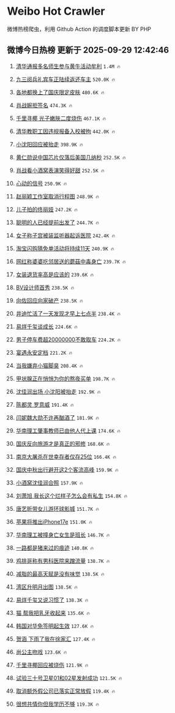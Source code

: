 # Weibo Hot Crawler 



微博热榜爬虫，利用 Github Action 的调度脚本更新 BY PHP 


## 微博今日热榜 更新于 2025-09-29 12:42:46 
1. [清华通报多名师生参与黄牛活动牟利](https://s.weibo.com/weibo?q=%23%E6%B8%85%E5%8D%8E%E9%80%9A%E6%8A%A5%E5%A4%9A%E5%90%8D%E5%B8%88%E7%94%9F%E5%8F%82%E4%B8%8E%E9%BB%84%E7%89%9B%E6%B4%BB%E5%8A%A8%E7%89%9F%E5%88%A9%23&t=31&band_rank=1&Refer=top) `1.4M 🔥` 

1. [九三阅兵礼宾车正陆续返还车主](https://s.weibo.com/weibo?q=%23%E4%B9%9D%E4%B8%89%E9%98%85%E5%85%B5%E7%A4%BC%E5%AE%BE%E8%BD%A6%E6%AD%A3%E9%99%86%E7%BB%AD%E8%BF%94%E8%BF%98%E8%BD%A6%E4%B8%BB%23&t=31&band_rank=2&Refer=top) `520.0K 🔥` 

1. [各地都换上了国庆限定皮肤](https://s.weibo.com/weibo?q=%23%E5%90%84%E5%9C%B0%E9%83%BD%E6%8D%A2%E4%B8%8A%E4%BA%86%E5%9B%BD%E5%BA%86%E9%99%90%E5%AE%9A%E7%9A%AE%E8%82%A4%23&t=31&band_rank=3&Refer=top) `480.6K 🔥` 

1. [肖战婉拒签名](https://s.weibo.com/weibo?q=%23%E8%82%96%E6%88%98%E5%A9%89%E6%8B%92%E7%AD%BE%E5%90%8D%23&t=31&band_rank=4&Refer=top) `474.3K 🔥` 

1. [千里寻椰 光子嫩肤二度烧伤](https://s.weibo.com/weibo?q=%E5%8D%83%E9%87%8C%E5%AF%BB%E6%A4%B0%20%E5%85%89%E5%AD%90%E5%AB%A9%E8%82%A4%E4%BA%8C%E5%BA%A6%E7%83%A7%E4%BC%A4&t=31&band_rank=5&Refer=top) `467.1K 🔥` 

1. [清华教职工因违规报备入校被拘](https://s.weibo.com/weibo?q=%23%E6%B8%85%E5%8D%8E%E6%95%99%E8%81%8C%E5%B7%A5%E5%9B%A0%E8%BF%9D%E8%A7%84%E6%8A%A5%E5%A4%87%E5%85%A5%E6%A0%A1%E8%A2%AB%E6%8B%98%23&t=31&band_rank=6&Refer=top) `442.0K 🔥` 

1. [小沈阳回应被抬走](https://s.weibo.com/weibo?q=%23%E5%B0%8F%E6%B2%88%E9%98%B3%E5%9B%9E%E5%BA%94%E8%A2%AB%E6%8A%AC%E8%B5%B0%23&t=31&band_rank=7&Refer=top) `398.9K 🔥` 

1. [黄仁勋说中国芯片仅落后美国几纳秒](https://s.weibo.com/weibo?q=%23%E9%BB%84%E4%BB%81%E5%8B%8B%E8%AF%B4%E4%B8%AD%E5%9B%BD%E8%8A%AF%E7%89%87%E4%BB%85%E8%90%BD%E5%90%8E%E7%BE%8E%E5%9B%BD%E5%87%A0%E7%BA%B3%E7%A7%92%23&t=31&band_rank=8&Refer=top) `252.5K 🔥` 

1. [肖战看小酒窝表演笑得好甜](https://s.weibo.com/weibo?q=%23%E8%82%96%E6%88%98%E7%9C%8B%E5%B0%8F%E9%85%92%E7%AA%9D%E8%A1%A8%E6%BC%94%E7%AC%91%E5%BE%97%E5%A5%BD%E7%94%9C%23&t=31&band_rank=9&Refer=top) `252.5K 🔥` 

1. [心动的信号](https://s.weibo.com/weibo?q=%E5%BF%83%E5%8A%A8%E7%9A%84%E4%BF%A1%E5%8F%B7&t=31&band_rank=10&Refer=top) `250.9K 🔥` 

1. [赵丽颖工作室取消行程图](https://s.weibo.com/weibo?q=%23%E8%B5%B5%E4%B8%BD%E9%A2%96%E5%B7%A5%E4%BD%9C%E5%AE%A4%E5%8F%96%E6%B6%88%E8%A1%8C%E7%A8%8B%E5%9B%BE%23&t=31&band_rank=11&Refer=top) `248.9K 🔥` 

1. [儿子拍的佟丽娅](https://s.weibo.com/weibo?q=%23%E5%84%BF%E5%AD%90%E6%8B%8D%E7%9A%84%E4%BD%9F%E4%B8%BD%E5%A8%85%23&t=31&band_rank=12&Refer=top) `247.2K 🔥` 

1. [聪明的人已经提前出发了](https://s.weibo.com/weibo?q=%E8%81%AA%E6%98%8E%E7%9A%84%E4%BA%BA%E5%B7%B2%E7%BB%8F%E6%8F%90%E5%89%8D%E5%87%BA%E5%8F%91%E4%BA%86&t=31&band_rank=13&Refer=top) `244.7K 🔥` 

1. [女子称子宫被装监听器起诉医院](https://s.weibo.com/weibo?q=%23%E5%A5%B3%E5%AD%90%E7%A7%B0%E5%AD%90%E5%AE%AB%E8%A2%AB%E8%A3%85%E7%9B%91%E5%90%AC%E5%99%A8%E8%B5%B7%E8%AF%89%E5%8C%BB%E9%99%A2%23&t=31&band_rank=14&Refer=top) `242.4K 🔥` 

1. [淘宝闪购猜免单活动将持续11天](https://s.weibo.com/weibo?q=%23%E6%B7%98%E5%AE%9D%E9%97%AA%E8%B4%AD%E7%8C%9C%E5%85%8D%E5%8D%95%E6%B4%BB%E5%8A%A8%E5%B0%86%E6%8C%81%E7%BB%AD11%E5%A4%A9%23&t=31&band_rank=15&Refer=top) `240.9K 🔥` 

1. [网红称婆婆吃邻居送的蘑菇中毒身亡](https://s.weibo.com/weibo?q=%23%E7%BD%91%E7%BA%A2%E7%A7%B0%E5%A9%86%E5%A9%86%E5%90%83%E9%82%BB%E5%B1%85%E9%80%81%E7%9A%84%E8%98%91%E8%8F%87%E4%B8%AD%E6%AF%92%E8%BA%AB%E4%BA%A1%23&t=31&band_rank=16&Refer=top) `239.7K 🔥` 

1. [女装退货率高是应该的](https://s.weibo.com/weibo?q=%E5%A5%B3%E8%A3%85%E9%80%80%E8%B4%A7%E7%8E%87%E9%AB%98%E6%98%AF%E5%BA%94%E8%AF%A5%E7%9A%84&t=31&band_rank=17&Refer=top) `239.6K 🔥` 

1. [BV设计师首秀](https://s.weibo.com/weibo?q=%23BV%E8%AE%BE%E8%AE%A1%E5%B8%88%E9%A6%96%E7%A7%80%23&t=31&band_rank=18&Refer=top) `238.5K 🔥` 

1. [向佐回应向家破产](https://s.weibo.com/weibo?q=%23%E5%90%91%E4%BD%90%E5%9B%9E%E5%BA%94%E5%90%91%E5%AE%B6%E7%A0%B4%E4%BA%A7%23&t=31&band_rank=19&Refer=top) `238.5K 🔥` 

1. [井迪忙活了一天发现才早上七点半](https://s.weibo.com/weibo?q=%E4%BA%95%E8%BF%AA%E5%BF%99%E6%B4%BB%E4%BA%86%E4%B8%80%E5%A4%A9%E5%8F%91%E7%8E%B0%E6%89%8D%E6%97%A9%E4%B8%8A%E4%B8%83%E7%82%B9%E5%8D%8A&t=31&band_rank=20&Refer=top) `238.4K 🔥` 

1. [易烊千玺谈成长](https://s.weibo.com/weibo?q=%23%E6%98%93%E7%83%8A%E5%8D%83%E7%8E%BA%E8%B0%88%E6%88%90%E9%95%BF%23&t=31&band_rank=21&Refer=top) `224.6K 🔥` 

1. [男子停车费超20000000不敢取车](https://s.weibo.com/weibo?q=%23%E7%94%B7%E5%AD%90%E5%81%9C%E8%BD%A6%E8%B4%B9%E8%B6%8520000000%E4%B8%8D%E6%95%A2%E5%8F%96%E8%BD%A6%23&t=31&band_rank=22&Refer=top) `224.2K 🔥` 

1. [宴遇永安定档](https://s.weibo.com/weibo?q=%E5%AE%B4%E9%81%87%E6%B0%B8%E5%AE%89%E5%AE%9A%E6%A1%A3&t=31&band_rank=23&Refer=top) `221.2K 🔥` 

1. [当我嫌弃小猫脚臭](https://s.weibo.com/weibo?q=%E5%BD%93%E6%88%91%E5%AB%8C%E5%BC%83%E5%B0%8F%E7%8C%AB%E8%84%9A%E8%87%AD&t=31&band_rank=24&Refer=top) `208.4K 🔥` 

1. [甲状腺正在悄悄为你的熬夜买单](https://s.weibo.com/weibo?q=%23%E7%94%B2%E7%8A%B6%E8%85%BA%E6%AD%A3%E5%9C%A8%E6%82%84%E6%82%84%E4%B8%BA%E4%BD%A0%E7%9A%84%E7%86%AC%E5%A4%9C%E4%B9%B0%E5%8D%95%23&t=31&band_rank=25&Refer=top) `198.7K 🔥` 

1. [沈佳润出场 小沈阳被抬走](https://s.weibo.com/weibo?q=%E6%B2%88%E4%BD%B3%E6%B6%A6%E5%87%BA%E5%9C%BA%20%E5%B0%8F%E6%B2%88%E9%98%B3%E8%A2%AB%E6%8A%AC%E8%B5%B0&t=31&band_rank=26&Refer=top) `192.9K 🔥` 

1. [陈都灵 罗意威](https://s.weibo.com/weibo?q=%E9%99%88%E9%83%BD%E7%81%B5%20%E7%BD%97%E6%84%8F%E5%A8%81&t=31&band_rank=27&Refer=top) `191.4K 🔥` 

1. [闫妮魏大勋不许再酗酒了](https://s.weibo.com/weibo?q=%E9%97%AB%E5%A6%AE%E9%AD%8F%E5%A4%A7%E5%8B%8B%E4%B8%8D%E8%AE%B8%E5%86%8D%E9%85%97%E9%85%92%E4%BA%86&t=31&band_rank=28&Refer=top) `181.9K 🔥` 

1. [华南理工肇事教师已由他人代上课](https://s.weibo.com/weibo?q=%23%E5%8D%8E%E5%8D%97%E7%90%86%E5%B7%A5%E8%82%87%E4%BA%8B%E6%95%99%E5%B8%88%E5%B7%B2%E7%94%B1%E4%BB%96%E4%BA%BA%E4%BB%A3%E4%B8%8A%E8%AF%BE%23&t=31&band_rank=29&Refer=top) `174.6K 🔥` 

1. [国庆反向旅游才是真正的邪修](https://s.weibo.com/weibo?q=%E5%9B%BD%E5%BA%86%E5%8F%8D%E5%90%91%E6%97%85%E6%B8%B8%E6%89%8D%E6%98%AF%E7%9C%9F%E6%AD%A3%E7%9A%84%E9%82%AA%E4%BF%AE&t=31&band_rank=30&Refer=top) `168.6K 🔥` 

1. [南京大屠杀在世幸存者仅存25位](https://s.weibo.com/weibo?q=%23%E5%8D%97%E4%BA%AC%E5%A4%A7%E5%B1%A0%E6%9D%80%E5%9C%A8%E4%B8%96%E5%B9%B8%E5%AD%98%E8%80%85%E4%BB%85%E5%AD%9825%E4%BD%8D%23&t=31&band_rank=31&Refer=top) `166.4K 🔥` 

1. [国庆中秋出行避开这2个客流高峰](https://s.weibo.com/weibo?q=%23%E5%9B%BD%E5%BA%86%E4%B8%AD%E7%A7%8B%E5%87%BA%E8%A1%8C%E9%81%BF%E5%BC%80%E8%BF%992%E4%B8%AA%E5%AE%A2%E6%B5%81%E9%AB%98%E5%B3%B0%23&t=31&band_rank=32&Refer=top) `159.9K 🔥` 

1. [小酒窝沈佳润合照](https://s.weibo.com/weibo?q=%23%E5%B0%8F%E9%85%92%E7%AA%9D%E6%B2%88%E4%BD%B3%E6%B6%A6%E5%90%88%E7%85%A7%23&t=31&band_rank=33&Refer=top) `157.9K 🔥` 

1. [刘萧旭 我长这个烂样子怎么会有私生](https://s.weibo.com/weibo?q=%E5%88%98%E8%90%A7%E6%97%AD%20%E6%88%91%E9%95%BF%E8%BF%99%E4%B8%AA%E7%83%82%E6%A0%B7%E5%AD%90%E6%80%8E%E4%B9%88%E4%BC%9A%E6%9C%89%E7%A7%81%E7%94%9F&t=31&band_rank=34&Refer=top) `154.8K 🔥` 

1. [唐艺昕带女儿游环球影城](https://s.weibo.com/weibo?q=%23%E5%94%90%E8%89%BA%E6%98%95%E5%B8%A6%E5%A5%B3%E5%84%BF%E6%B8%B8%E7%8E%AF%E7%90%83%E5%BD%B1%E5%9F%8E%23&t=31&band_rank=35&Refer=top) `151.7K 🔥` 

1. [苹果将推出iPhone17e](https://s.weibo.com/weibo?q=%23%E8%8B%B9%E6%9E%9C%E5%B0%86%E6%8E%A8%E5%87%BAiPhone17e%23&t=31&band_rank=36&Refer=top) `151.0K 🔥` 

1. [华南理工被撞身亡女生是班长](https://s.weibo.com/weibo?q=%23%E5%8D%8E%E5%8D%97%E7%90%86%E5%B7%A5%E8%A2%AB%E6%92%9E%E8%BA%AB%E4%BA%A1%E5%A5%B3%E7%94%9F%E6%98%AF%E7%8F%AD%E9%95%BF%23&t=31&band_rank=37&Refer=top) `146.7K 🔥` 

1. [一路都是猪来过的痕迹](https://s.weibo.com/weibo?q=%E4%B8%80%E8%B7%AF%E9%83%BD%E6%98%AF%E7%8C%AA%E6%9D%A5%E8%BF%87%E7%9A%84%E7%97%95%E8%BF%B9&t=31&band_rank=38&Refer=top) `140.8K 🔥` 

1. [鸡排哥称有男科医院来蹭流量](https://s.weibo.com/weibo?q=%23%E9%B8%A1%E6%8E%92%E5%93%A5%E7%A7%B0%E6%9C%89%E7%94%B7%E7%A7%91%E5%8C%BB%E9%99%A2%E6%9D%A5%E8%B9%AD%E6%B5%81%E9%87%8F%23&t=31&band_rank=39&Refer=top) `138.7K 🔥` 

1. [减脂的最高天赋是没有味觉](https://s.weibo.com/weibo?q=%E5%87%8F%E8%84%82%E7%9A%84%E6%9C%80%E9%AB%98%E5%A4%A9%E8%B5%8B%E6%98%AF%E6%B2%A1%E6%9C%89%E5%91%B3%E8%A7%89&t=31&band_rank=40&Refer=top) `138.5K 🔥` 

1. [湾区升明月出图](https://s.weibo.com/weibo?q=%E6%B9%BE%E5%8C%BA%E5%8D%87%E6%98%8E%E6%9C%88%E5%87%BA%E5%9B%BE&t=31&band_rank=41&Refer=top) `138.5K 🔥` 

1. [易烊千玺又说习惯了](https://s.weibo.com/weibo?q=%23%E6%98%93%E7%83%8A%E5%8D%83%E7%8E%BA%E5%8F%88%E8%AF%B4%E4%B9%A0%E6%83%AF%E4%BA%86%23&t=31&band_rank=42&Refer=top) `138.3K 🔥` 

1. [猫 帮我把乳牙收起来](https://s.weibo.com/weibo?q=%E7%8C%AB%20%E5%B8%AE%E6%88%91%E6%8A%8A%E4%B9%B3%E7%89%99%E6%94%B6%E8%B5%B7%E6%9D%A5&t=31&band_rank=43&Refer=top) `135.6K 🔥` 

1. [韩国对华免签明起生效](https://s.weibo.com/weibo?q=%23%E9%9F%A9%E5%9B%BD%E5%AF%B9%E5%8D%8E%E5%85%8D%E7%AD%BE%E6%98%8E%E8%B5%B7%E7%94%9F%E6%95%88%23&t=31&band_rank=44&Refer=top) `127.6K 🔥` 

1. [贺涵 下雨了我在徐家汇](https://s.weibo.com/weibo?q=%E8%B4%BA%E6%B6%B5%20%E4%B8%8B%E9%9B%A8%E4%BA%86%E6%88%91%E5%9C%A8%E5%BE%90%E5%AE%B6%E6%B1%87&t=31&band_rank=45&Refer=top) `127.4K 🔥` 

1. [尚公主吻戏](https://s.weibo.com/weibo?q=%23%E5%B0%9A%E5%85%AC%E4%B8%BB%E5%90%BB%E6%88%8F%23&t=31&band_rank=46&Refer=top) `123.6K 🔥` 

1. [千里寻椰回应被烧伤](https://s.weibo.com/weibo?q=%23%E5%8D%83%E9%87%8C%E5%AF%BB%E6%A4%B0%E5%9B%9E%E5%BA%94%E8%A2%AB%E7%83%A7%E4%BC%A4%23&t=31&band_rank=47&Refer=top) `121.9K 🔥` 

1. [试验三十号卫星01和02星发射成功](https://s.weibo.com/weibo?q=%23%E8%AF%95%E9%AA%8C%E4%B8%89%E5%8D%81%E5%8F%B7%E5%8D%AB%E6%98%9F01%E5%92%8C02%E6%98%9F%E5%8F%91%E5%B0%84%E6%88%90%E5%8A%9F%23&t=31&band_rank=48&Refer=top) `121.5K 🔥` 

1. [取消额外假公司已落实正常放假](https://s.weibo.com/weibo?q=%23%E5%8F%96%E6%B6%88%E9%A2%9D%E5%A4%96%E5%81%87%E5%85%AC%E5%8F%B8%E5%B7%B2%E8%90%BD%E5%AE%9E%E6%AD%A3%E5%B8%B8%E6%94%BE%E5%81%87%23&t=31&band_rank=49&Refer=top) `119.4K 🔥` 

1. [很想共情你但我学历不够](https://s.weibo.com/weibo?q=%E5%BE%88%E6%83%B3%E5%85%B1%E6%83%85%E4%BD%A0%E4%BD%86%E6%88%91%E5%AD%A6%E5%8E%86%E4%B8%8D%E5%A4%9F&t=31&band_rank=50&Refer=top) `119.3K 🔥` 

